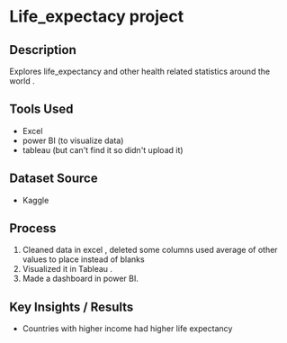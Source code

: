 # Life_expectacy project

## Description
Explores life_expectancy and other health related statistics around the world . 

## Tools Used
- Excel 
- power BI (to visualize data)
- tableau (but can't find it so didn't upload it)

## Dataset Source
- Kaggle

## Process
1. Cleaned data in excel , deleted some columns used average of other values to place instead of blanks  
2. Visualized it in Tableau .
3. Made a dashboard in power BI.

## Key Insights / Results
- Countries with higher income had higher life expectancy 


